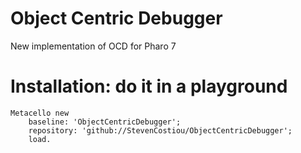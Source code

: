 # Object Centric Debugger
New implementation of OCD for Pharo 7

# Installation: do it in a playground
```Smalltalk
Metacello new
    baseline: 'ObjectCentricDebugger';
    repository: 'github://StevenCostiou/ObjectCentricDebugger';
    load.
    
   

